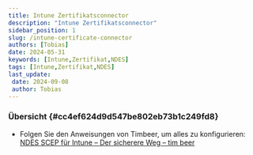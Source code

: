 ```yaml
---
title: Intune Zertifikatsconnector
description: "Intune Zertifikatsconnector"
sidebar_position: 1
slug: /intune-certificate-connector
authors: [Tobias]
date: 2024-05-31
keywords: [Intune,Zertifikat,NDES]
tags: [Intune,Zertifikat,NDES]
last_update: 
 date: 2024-09-08
 author: Tobias
---
```


### Übersicht {#cc4ef624d9d547be802eb73b1c249fd8}

- Folgen Sie den Anweisungen von Timbeer, um alles zu konfigurieren:
[NDES SCEP für Intune – Der sicherere Weg – tim beer](https://timbeer.com/2024/05/25/ndes-scep-for-intune-with-proxy/)
